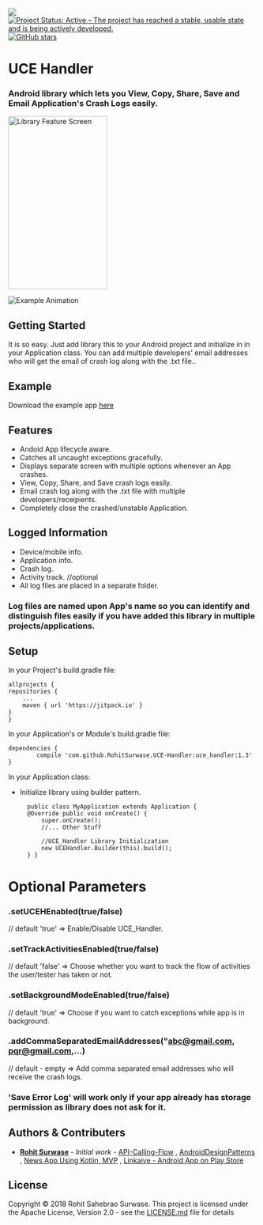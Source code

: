 [![](https://jitpack.io/v/RohitSurwase/UCE-Handler.svg)](https://jitpack.io/#RohitSurwase/UCE-Handler) [![Project Status: Active – The project has reached a stable, usable state and is being actively developed.](http://www.repostatus.org/badges/latest/active.svg)](http://www.repostatus.org/#active) [![GitHub stars](https://img.shields.io/github/stars/RohitSurwase/UCE-Handler.svg?style=social&label=Star)](https://GitHub.com/RohitSurwase/UCE-Handler/stargazers)

# UCE Handler
### Android library which lets you View, Copy, Share, Save and Email Application's Crash Logs easily.

<img src="https://github.com/RohitSurwase/UCE_Handler/raw/master/art/uce_handler_feature.png" alt="Library Feature Screen"   width="200" height="350" title="Library Feature Screen" />

![Example Animation](https://github.com/RohitSurwase/UCE-Handler/raw/master/art/uce_handler_example.gif)

## Getting Started
It is so easy. Just add library this to your Android project and initialize in in your Application class. You can add multiple developers' email addresses who will get the email of crash log along with the .txt file..

## Example
Download the example app [here](https://github.com/RohitSurwase/UCE-Handler/raw/master/UCE_Handler_Example.apk)

## Features
* Andoid App lifecycle aware.
* Catches all uncaught exceptions gracefully.
* Displays separate screen with multiple options whenever an App crashes.
* View, Copy, Share, and Save crash logs easily.
* Email crash log along with the .txt file with multiple developers/receipients.
* Completely close the crashed/unstable Application.

## Logged Information
* Device/mobile info.
* Application info.
* Crash log.
* Activity track. //optional
* All log files are placed in a separate folder.

### Log files are named upon App's name so you can identify and distinguish files easily if you have added this library in multiple projects/applications.

## Setup
In your Project's build.gradle file:

	allprojects {
	repositories {
		...
		maven { url 'https://jitpack.io' }
	}
	}

In your Application's or Module's build.gradle file:

	dependencies {
	        compile 'com.github.RohitSurwase.UCE-Handler:uce_handler:1.3'
	}

In your Application class:
* Initialize library using builder pattern.
    
		public class MyApplication extends Application {
		@Override public void onCreate() { 
			super.onCreate();
			//... Other Stuff
			
			//UCE_Handler Library Initialization
			new UCEHandler.Builder(this).build();
		} }

# Optional Parameters
### .setUCEHEnabled(true/false)
//  default 'true'
 =>  Enable/Disable UCE_Handler.
### .setTrackActivitiesEnabled(true/false)
//  default 'false'
 =>  Choose whether you want to track the flow of activities the user/tester has taken or not.
### .setBackgroundModeEnabled(true/false)
//  default 'true'
 =>  Choose if you want to catch exceptions while app is in background.
### .addCommaSeparatedEmailAddresses("abc@gmail.com, pqr@gmail.com,...)
// default - empty
 =>  Add comma separated email addresses who will receive the crash logs.

### 'Save Error Log' will work only if your app already has storage permission as library does not ask for it.

## Authors & Contributers

* [**Rohit Surwase**](https://github.com/RohitSurwase) - *Initial work* - [API-Calling-Flow](https://github.com/RohitSurwase/API-Calling-Flow) , [AndroidDesignPatterns](https://github.com/RohitSurwase/AndroidDesignPatterns) , [News App Using Kotlin, MVP](https://github.com/RohitSurwase/News-Kotlin-MVP) ,  [Linkaive - Android App on Play Store](https://play.google.com/store/apps/details?id=com.rohitss.saveme)

## License
Copyright © 2018 Rohit Sahebrao Surwase.
This project is licensed under the Apache License, Version 2.0 - see the [LICENSE.md](LICENSE.md) file for details
